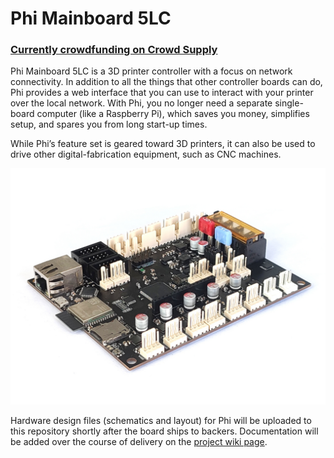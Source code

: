 # Phi Mainboard 5LC

### [Currently crowdfunding on Crowd Supply](https://www.crowdsupply.com/likhalabs/phi-mainboard-5lc)

Phi Mainboard 5LC is a 3D printer controller with a focus on network connectivity. In addition to all the things that other controller boards can do, Phi provides a web interface that you can use to interact with your printer over the local network. With Phi, you no longer need a separate single-board computer (like a Raspberry Pi), which saves you money, simplifies setup, and spares you from long start-up times.

While Phi’s feature set is geared toward 3D printers, it can also be used to drive other digital-fabrication equipment, such as CNC machines.

![phi-mb5lc](phi-mainboard-5lc.jpg)

Hardware design files (schematics and layout) for Phi will be uploaded to this repository shortly after the board ships to backers. Documentation will be added over the course of delivery on the [project wiki page](https://github.com/LikhaLabs/Phi-Mainboard-5LC/wiki).